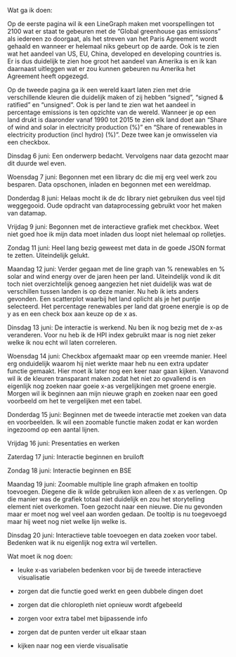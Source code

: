 
Wat ga ik doen:

Op de eerste pagina wil ik een LineGraph maken met voorspellingen tot 2100 wat er staat te gebeuren met de “Global greenhouse gas emissions” als iedereen zo doorgaat, als het streven van het Paris Agreement wordt gehaald en wanneer er helemaal niks gebeurt op de aarde. Ook is te zien wat het aandeel van US, EU, China, developed en developing countries is. Er is dus duidelijk te zien hoe groot het aandeel van Amerika is en ik kan daarnaast uitleggen wat er zou kunnen gebeuren nu Amerika het Agreement heeft opgezegd.

Op de tweede pagina ga ik een wereld kaart laten zien met drie verschillende kleuren die duidelijk maken of zij hebben “signed”, “signed & ratified” en “unsigned”. Ook is per land te zien wat het aandeel in percentage emissions is ten opzichte van de wereld. Wanneer je op een land drukt is daaronder vanaf 1990 tot 2015 te zien elk land doet aan “Share of wind and solar in electricity production (%)” en “Share of renewables in electricity production (incl hydro) (%)”. Deze twee kan je omwisselen via een checkbox.

Dinsdag 6 juni: Een onderwerp bedacht. Vervolgens naar data gezocht maar dit duurde wel even.

Woensdag 7 juni: Begonnen met een library dc die mij erg veel werk zou besparen. Data opschonen, inladen en begonnen met een wereldmap.

Donderdag 8 juni: Helaas mocht ik de dc library niet gebruiken dus veel tijd weggegooid. Oude opdracht van dataprocessing gebruikt voor het maken van datamap.

Vrijdag 9 juni: Begonnen met de interactieve grafiek met checkbox. Weet niet goed hoe ik mijn data moet inladen dus loopt niet helemaal op rolletjes.

Zondag 11 juni: Heel lang bezig geweest met data in de goede JSON format te zetten. Uiteindelijk gelukt.

Maandag 12 juni: Verder gegaan met de line graph van % renewables en % solar and wind energy over de jaren heen per land. Uiteindelijk vond ik dit toch niet overzichtelijk genoeg aangezien het niet duidelijk was wat de verschillen tussen landen is op deze manier. Nu heb ik iets anders gevonden. Een scatterplot waarbij het land oplicht als je het puntje selecteerd. Het percentage renewables per land dat groene energie is op de y as en een check box aan keuze op de x as.

Dinsdag 13 juni: De interactie is werkend. Nu ben ik nog bezig met de x-as veranderen. Voor nu heb ik de HPI index gebruikt maar is nog niet zeker welke ik nou echt wil laten  correleren.

Woensdag 14 juni: Checkbox afgemaakt maar op een vreemde manier. Heel erg onduidelijk waarom hij niet werkte maar heb nu een extra updater functie gemaakt. Hier moet ik later nog een keer naar gaan kijken. Vanavond wil ik de kleuren transparant maken zodat het niet zo opvallend is en eigenlijk nog zoeken naar goeie x-as vergelijkingen met groene energie. Morgen wil ik beginnen aan mijn nieuwe graph en zoeken naar een goed voorbeeld om het te vergelijken met een tabel.

Donderdag 15 juni: Beginnen met de tweede interactie met zoeken van data en voorbeelden. Ik wil een zoomable functie maken zodat er kan worden ingezoomd op een aantal lijnen.

Vrijdag 16 juni: Presentaties en werken 

Zaterdag 17 juni: Interactie beginnen en bruiloft

Zondag 18 juni: Interactie beginnen en BSE

Maandag 19 juni: Zoomable multiple line graph afmaken en tooltip toevoegen. Diegene die ik wilde gebruiken kon alleen de x as verlengen. Op die manier was de grafiek totaal niet duidelijk en zou het storytelling element niet overkomen. Toen gezocht naar een nieuwe. Die nu gevonden maar er moet nog wel veel aan worden gedaan. De tooltip is nu toegevoegd maar hij weet nog niet welke lijn welke is.

Dinsdag 20 juni: Interactieve table toevoegen en data zoeken voor tabel. Bedenken wat ik nu eigenlijk nog extra wil vertellen.

Wat moet ik nog doen: 
- leuke x-as variabelen bedenken voor bij de tweede interactieve visualisatie
- zorgen dat die functie goed werkt en geen dubbele dingen doet
- zorgen dat die chloropleth niet opnieuw wordt afgebeeld

- zorgen voor extra tabel met bijpassende info
- zorgen dat de punten verder uit elkaar staan

- kijken naar nog een vierde visualisatie








